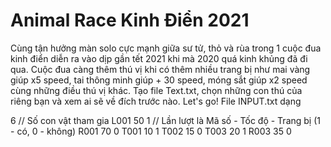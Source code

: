 # Animal Race Kinh Điển 2021
Cùng tận hưởng màn solo cực mạnh giữa sư tử, thỏ và rùa trong 1 cuộc đua kinh điển diễn ra vào dịp gần tết 2021 khi mà 2020 quá kinh khủng đã đi qua.
Cuộc đua càng thêm thú vị khi có thêm nhiều trang bị như mai vàng giúp x5 speed, tai thông minh giúp + 30 speed, móng sắt giúp x2 speed cùng những điều thú vị khác.
Tạo file Text.txt, chọn những con thú của riêng bạn và xem ai sẽ về đích trước nào. Let's go!
File INPUT.txt dạng

6 // Số con vật tham gia
L001 50 1 // Lần lượt là Mã số - Tốc độ - Trang bị (1 - có, 0 - không)
R001 70 0
T001 10 1
T002 15 0
T003 20 1
R003 35 0
